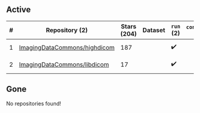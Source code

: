 ## Active
| # | Repository (2) | Stars (204) | Dataset | `run` (2) | `containers-run` | Last Modified |
| --- | --- | --- | --- | --- | --- | --- |
| 1 | [ImagingDataCommons/highdicom](https://github.com/ImagingDataCommons/highdicom) | 187 |  | :heavy_check_mark: |  | 2025-01-26 08:34:30+00:00 |
| 2 | [ImagingDataCommons/libdicom](https://github.com/ImagingDataCommons/libdicom) | 17 |  | :heavy_check_mark: |  | 2025-01-16 17:55:21+00:00 |

## Gone
No repositories found!
